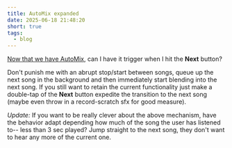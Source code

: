 ```yaml
---
title: AutoMix expanded
date: 2025-06-18 21:48:20
short: true
tags:
  - blog
---
```


[Now that we have AutoMix](#post-iOS-26-AutoMix), can I have it trigger when I hit the **Next** button? 

Don't punish me with an abrupt stop/start between songs, queue up the next song in the background and then immediately start blending into the next song. If you still want to retain the current functionality just make a double-tap of the **Next** button expedite the transition to the next song (maybe even throw in a record-scratch sfx for good measure).

_Update:_ If you want to be really clever about the above mechanism, have the behavior adapt depending how much of the song the user has listened to-- less than 3 sec played? Jump straight to the next song, they don't want to hear any more of the current one.